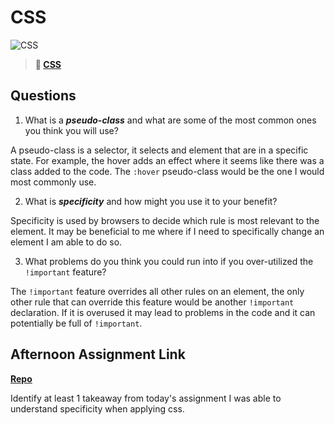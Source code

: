 # CSS

![CSS](https://bcw.blob.core.windows.net/public/cssUnit/1411879719053976)

> **📖 [CSS](https://codeworksacademy.com/fs-student-guide/resources/wk1/03-CSS)**

## Questions

1. What is a ***pseudo-class*** and what are some of the most common ones you think you will use?

A pseudo-class is a selector, it selects and element that are in a specific state. For example, the hover adds an effect where it seems like there was a class added to the code. The `:hover` pseudo-class would be the one I would most commonly use.

2. What is ***specificity*** and how might you use it to your benefit?

Specificity is used by browsers to decide which rule is most relevant to the element. It may be beneficial to me where if I need to specifically change an element I am able to do so.

3. What problems do you think you could run into if you over-utilized the `!important` feature?

The `!important` feature overrides all other rules on an element, the only other rule that can override this feature would be another `!important` declaration. If it is overused it may lead to problems in the code and it can potentially be full of `!important`.

## Afternoon Assignment Link

**[Repo](https://jackelinrodriguez.github.io/coolSite/)**


Identify at least 1 takeaway from today's assignment
I was able to understand specificity when applying css.

